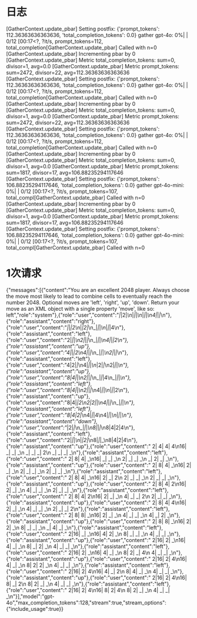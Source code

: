 # 

# 日志
[GatherContext.update_pbar] Setting postfix: {'prompt_tokens': 112.36363636363636, 'total_completion_tokens': 0.0}
gather gpt-4o:   0%| | 0/12 [00:17<?, ?it/s, prompt_tokens=112, total_completion[GatherContext.update_pbar] Called with n=0
[GatherContext.update_pbar] Incrementing pbar by 0
[GatherContext.update_pbar] Metric total_completion_tokens: sum=0, divisor=1, avg=0.0
[GatherContext.update_pbar] Metric prompt_tokens: sum=2472, divisor=22, avg=112.36363636363636
[GatherContext.update_pbar] Setting postfix: {'prompt_tokens': 112.36363636363636, 'total_completion_tokens': 0.0}
gather gpt-4o:   0%| | 0/12 [00:17<?, ?it/s, prompt_tokens=112, total_completion[GatherContext.update_pbar] Called with n=0
[GatherContext.update_pbar] Incrementing pbar by 0
[GatherContext.update_pbar] Metric total_completion_tokens: sum=0, divisor=1, avg=0.0
[GatherContext.update_pbar] Metric prompt_tokens: sum=2472, divisor=22, avg=112.36363636363636
[GatherContext.update_pbar] Setting postfix: {'prompt_tokens': 112.36363636363636, 'total_completion_tokens': 0.0}
gather gpt-4o:   0%| | 0/12 [00:17<?, ?it/s, prompt_tokens=112, total_completion[GatherContext.update_pbar] Called with n=0
[GatherContext.update_pbar] Incrementing pbar by 0
[GatherContext.update_pbar] Metric total_completion_tokens: sum=0, divisor=1, avg=0.0
[GatherContext.update_pbar] Metric prompt_tokens: sum=1817, divisor=17, avg=106.88235294117646
[GatherContext.update_pbar] Setting postfix: {'prompt_tokens': 106.88235294117646, 'total_completion_tokens': 0.0}
gather gpt-4o-mini:   0%| | 0/12 [00:17<?, ?it/s, prompt_tokens=107, total_compl[GatherContext.update_pbar] Called with n=0
[GatherContext.update_pbar] Incrementing pbar by 0
[GatherContext.update_pbar] Metric total_completion_tokens: sum=0, divisor=1, avg=0.0
[GatherContext.update_pbar] Metric prompt_tokens: sum=1817, divisor=17, avg=106.88235294117646
[GatherContext.update_pbar] Setting postfix: {'prompt_tokens': 106.88235294117646, 'total_completion_tokens': 0.0}
gather gpt-4o-mini:   0%| | 0/12 [00:17<?, ?it/s, prompt_tokens=107, total_compl[GatherContext.update_pbar] Called with n=0



# 1次请求
{"messages":[{"content":"You are an excellent 2048 player. Always choose the move most likely to lead to combine cells to eventually reach the number 2048. Optional moves are 'left', 'right', 'up', 'down'. Return your move as an XML object with a single property 'move', like so: <move>left</move>","role":"system"},{"role":"user","content":"_|_|2|_\n_|_|_|_\n_|_|_|_\n4|_|_|_\n"},{"role":"assistant","content":"<move>right</move>"},{"role":"user","content":"_|_|_|2\n_|_|2|_\n_|_|_|_\n_|_|_|4\n"},{"role":"assistant","content":"<move>left</move>"},{"role":"user","content":"2|_|_|_\n2|_|_|_\n_|_|_|_\n4|_|_|2\n"},{"role":"assistant","content":"<move>up</move>"},{"role":"user","content":"4|_|_|2\n4|_|_|_\n_|_|_|_\n2|_|_|_\n"},{"role":"assistant","content":"<move>left</move>"},{"role":"user","content":"4|2|_|_\n4|_|_|_\n_|2|_|_\n2|_|_|_\n"},{"role":"assistant","content":"<move>up</move>"},{"role":"user","content":"8|4|_|_\n2|_|_|_\n_|_|_|4\n_|_|_|_\n"},{"role":"assistant","content":"<move>left</move>"},{"role":"user","content":"8|4|_|_\n2|_|_|_\n4|_|_|_\n_|_|_|2\n"},{"role":"assistant","content":"<move>up</move>"},{"role":"user","content":"8|4|_|2\n2|2|_|_\n4|_|_|_\n_|_|_|_\n"},{"role":"assistant","content":"<move>left</move>"},{"role":"user","content":"8|4|2|_\n4|_|_|4\n4|_|_|_\n_|_|_|_\n"},{"role":"assistant","content":"<move>down</move>"},{"role":"user","content":"_|2|_|_\n_|_|_|_\n8|_|_|_\n8|4|2|4\n"},{"role":"assistant","content":"<move>left</move>"},{"role":"user","content":"2|_|_|_\n_|_|2|_\n8|_|_|_\n8|4|2|4\n"},{"role":"assistant","content":"<move>up</move>"},{"role":"user","content":" 2| 4| 4| 4\n16| _| _| _\n _| _| _| 2\n _| _| _| _\n"},{"role":"assistant","content":"<move>left</move>"},{"role":"user","content":" 2| 8| 4| _\n16| _| _| _\n 2| _| _| _\n _| 2| _| _\n"},{"role":"assistant","content":"<move>up</move>"},{"role":"user","content":" 2| 8| 4| _\n16| 2| _| _\n 2| _| _| _\n 2| _| _| _\n"},{"role":"assistant","content":"<move>left</move>"},{"role":"user","content":" 2| 8| 4| _\n16| 2| _| 2\n 2| _| _| _\n 2| _| _| _\n"},{"role":"assistant","content":"<move>up</move>"},{"role":"user","content":" 2| 8| 4| 2\n16| 2| _| _\n 4| _| _| _\n 2| _| _| _\n"},{"role":"assistant","content":"<move>left</move>"},{"role":"user","content":" 2| 8| 4| 2\n16| 2| _| _\n 4| _| _| 2\n 2| _| _| _\n"},{"role":"assistant","content":"<move>up</move>"},{"role":"user","content":" 2| 8| 4| 4\n16| 2| _| _\n 4| _| _| _\n 2| _| _| 2\n"},{"role":"assistant","content":"<move>left</move>"},{"role":"user","content":" 2| 8| 8| _\n16| 2| _| _\n 4| _| _| _\n 4| _| 2| _\n"},{"role":"assistant","content":"<move>up</move>"},{"role":"user","content":" 2| 8| 8| _\n16| 2| 2| _\n 8| _| _| _\n _| 4| _| _\n"},{"role":"assistant","content":"<move>left</move>"},{"role":"user","content":" 2|16| _| _\n16| 4| 2| _\n 8| _| _| _\n 4| _| _| _\n"},{"role":"assistant","content":"<move>up</move>"},{"role":"user","content":" 2|16| 2| _\n16| 4| _| _\n 8| _| 2| _\n 4| _| _| _\n"},{"role":"assistant","content":"<move>left</move>"},{"role":"user","content":" 2|16| 2| _\n16| 4| _| _\n 8| 2| _| 4\n 4| _| _| _\n"},{"role":"assistant","content":"<move>up</move>"},{"role":"user","content":" 2|16| 2| 4\n16| 4| _| _\n 8| 2| 2| _\n 4| _| _| _\n"},{"role":"assistant","content":"<move>left</move>"},{"role":"user","content":" 2|16| 2| 4\n16| 4| _| 2\n 8| 4| _| _\n 4| _| _| _\n"},{"role":"assistant","content":"<move>up</move>"},{"role":"user","content":" 2|16| 2| 4\n16| 8| _| 2\n 8| 2| _| _\n 4| _| _| _\n"},{"role":"assistant","content":"<move>left</move>"},{"role":"user","content":" 2|16| 2| 4\n16| 8| 2| 4\n 8| 2| _| _\n 4| _| _| _\n"}],"model":"gpt-4o","max_completion_tokens":128,"stream":true,"stream_options":{"include_usage":true}}